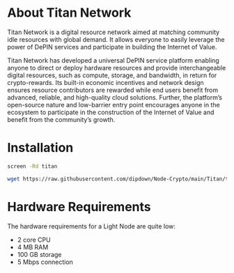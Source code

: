 # About Titan Network
Titan Network is a digital resource network aimed at matching community idle resources with global demand. It allows everyone to easily leverage the power of DePIN services and participate in building the Internet of Value.

Titan Network has developed a universal DePIN service platform enabling anyone to direct or deploy hardware resources and provide interchangeable digital resources, such as compute, storage, and bandwidth, in return for crypto-rewards. Its built-in economic incentives and network design ensures resource contributors are rewarded while end users benefit from advanced, reliable, and high-quality cloud solutions. Further, the platform’s open-source nature and low-barrier entry point encourages anyone in the ecosystem to participate in the construction of the Internet of Value and benefit from the community’s growth.

# Installation

   ```sh
   screen -Rd titan
   ```

   ```sh
   wget https://raw.githubusercontent.com/dipdown/Node-Crypto/main/Titan/titan-node.sh && chmod +x light-nodes.sh && ./light-nodes.sh
   ```

# Hardware Requirements
The hardware requirements for a Light Node are quite low:
- 2 core CPU
- 4 MB RAM
- 100 GB storage
- 5 Mbps connection

